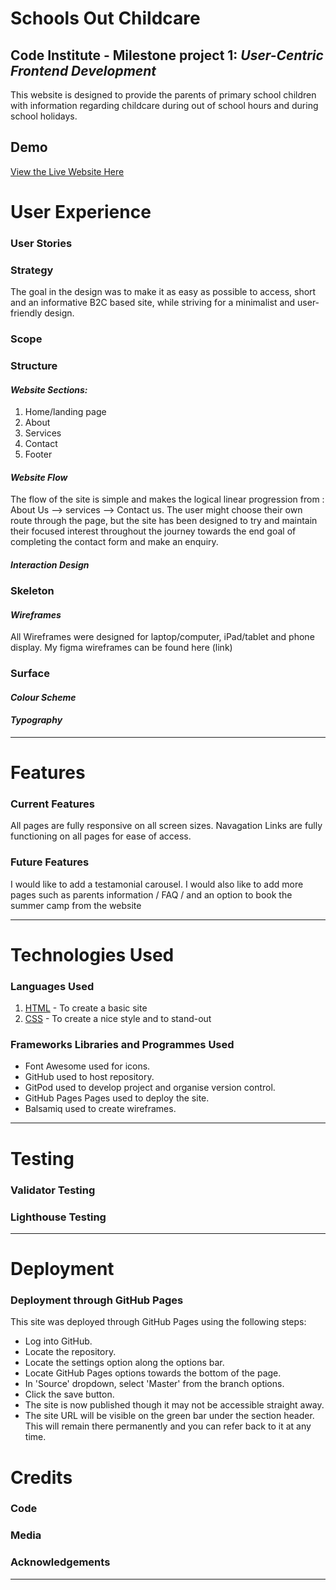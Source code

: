 # Schools Out Childcare
## **Code Institute - Milestone project 1: _User-Centric Frontend Development_** 
This website is designed to provide the parents of primary school children with information regarding childcare during out of school hours and during school holidays.
## Demo
<!-- add link to live site here -->
[View the Live Website Here](#) 

<!-- add screen shot of devices here -->

# User Experience
### User Stories
### Strategy
<!-- Project goals, customer goals, company goals -->
The goal in the design was to make it as easy as possible to access, short and an informative B2C based site, while striving for a minimalist and user-friendly design.
### Scope
<!--Features to include based on strategy (can/cannot achieve) -->
### Structure
<!--How the information will be logically grouped on the the site -->
#### <em>Website Sections:</em>
1. Home/landing page
2. About
3. Services
4. Contact
5. Footer
#### <em>Website Flow</em>
The flow of the site is simple and makes the logical linear progression from : About Us --> services --> Contact us.
The user might choose their own route through the page, but the site has been designed to try and maintain their focused interest throughout the journey towards the end goal of completing the contact form and make an enquiry.

#### <em>Interaction Design</em>
### Skeleton
<!--How the information is presented - navagation to features -->
#### <em>Wireframes</em>
<!-- Add screen shot of wireframe here -->
All Wireframes were designed for laptop/computer, iPad/tablet and phone display.
My figma wireframes can be found here (link)

### Surface
<!--The look and feel of the site -colours, typography, ease of use -->
#### <em>Colour Scheme</em>
<!-- Add screen shot of color scheme here -->
#### <em>Typography</em>
***
# Features
### Current Features
All pages are fully responsive on all screen sizes.
Navagation Links are fully functioning on all pages for ease of access.
### Future Features
I would like to add a testamonial carousel.
I would also like to add more pages such as parents information / FAQ / and an option to book the summer camp from the website
***
# Technologies Used
### Languages Used
1. [HTML](https://en.wikipedia.org/wiki/HTML5) - To create a basic site
2. [CSS](https://en.wikipedia.org/wiki/CSS) - To create a nice style and to stand-out
### Frameworks Libraries and Programmes Used
* Font Awesome used for icons.
* GitHub used to host repository.
* GitPod used to develop project and organise version control.
* GitHub Pages Pages used to deploy the site.
* Balsamiq used to create wireframes.
<!-- * Autoprefixer used to make CSS cross-browser compatible.
* Transfonter used to convert font from .tff to .woff and .woff2.
* iOS Garage Band used to create audio.
* Lighthouse for performance review.
* PowerMapper used to check compatibility with older browsers.
* Responsinator used to check site was responsive on different screen sizes.-->
***
# Testing
### Validator Testing
### Lighthouse Testing
***
# Deployment
### Deployment through GitHub Pages
This site was deployed through GitHub Pages using the following steps:

* Log into GitHub.
* Locate the repository.
* Locate the settings option along the options bar.
* Locate GitHub Pages options towards the bottom of the page.
* In 'Source' dropdown, select 'Master' from the branch options.
* Click the save button.
* The site is now published though it may not be accessible straight away.
* The site URL will be visible on the green bar under the section header. This will remain there permanently and you can refer back to it at any time.

# Credits
### Code
<!-- credit any code used and from where -->
### Media
<!-- where i sourced the images -->
### Acknowledgements
<!-- thank anyone who helped me -->
***

